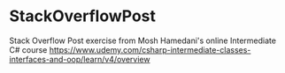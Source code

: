 # StackOverflowPost 
Stack Overflow Post exercise from Mosh Hamedani's online Intermediate C# course 
https://www.udemy.com/csharp-intermediate-classes-interfaces-and-oop/learn/v4/overview

